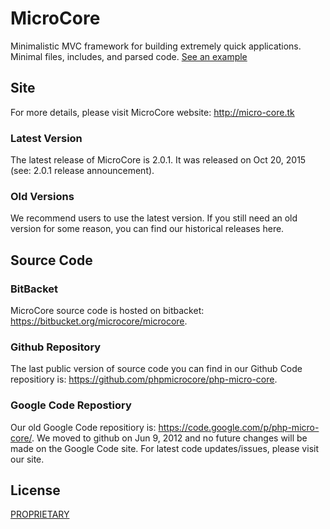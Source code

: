 # MicroCore
Minimalistic MVC framework for building extremely quick applications. Minimal files, includes, and parsed code.
[See an example](http://micro-core.tk/docs)

## Site
For more details, please visit MicroCore website:
http://micro-core.tk

### Latest Version

The latest release of MicroCore is 2.0.1. It was released on Oct 20, 2015 (see: 2.0.1 release announcement).

### Old Versions

We recommend users to use the latest version. If you still need an old version for some reason, you can find our historical releases here.

## Source Code

### BitBacket

MicroCore source code is hosted on bitbacket: https://bitbucket.org/microcore/microcore.

### Github Repository
The last public version of source code you can find in our Github Code repositiory is: https://github.com/phpmicrocore/php-micro-core.

### Google Code Repostiory

Our old Google Code repositiory is: https://code.google.com/p/php-micro-core/. We moved to github on Jun 9, 2012 and no future changes will be made on the Google Code site. For latest code updates/issues, please visit our site.

## License

[PROPRIETARY](http://micro-core.tk/license)

